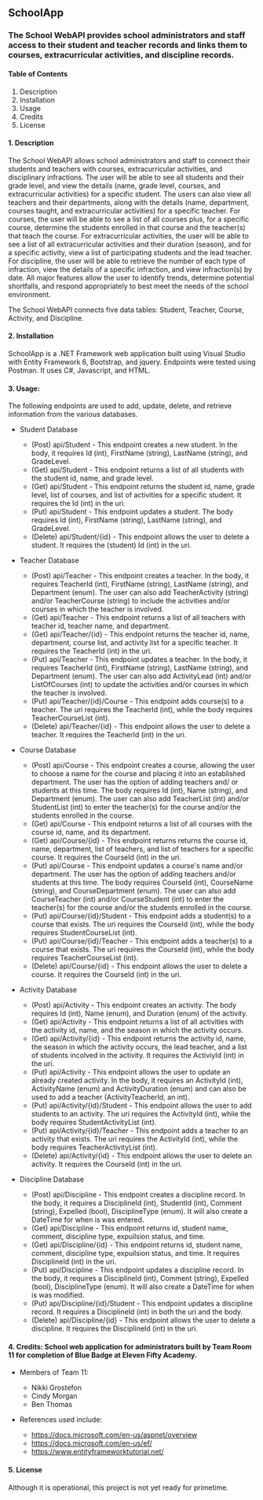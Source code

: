 ## SchoolApp

### The School WebAPI provides school administrators and staff access to their student and teacher records and links them to courses, extracurricular activities, and discipline records.

#### Table of Contents
1. Description
1. Installation
1. Usage
1. Credits
1. License

#### 1. Description
The School WebAPI allows school administrators and staff to connect their students and teachers with courses, extracurricular activities, and disciplinary infractions. The user will be able to see all students and their grade level, and view the details (name, grade level, courses, and extracurricular activities) for a specific student. The users can also view all teachers and their departments, along with the details (name, department, courses taught, and extracurricular activities) for a specific teacher. For courses, the user will be able to see a list of all courses plus, for a specific course, determine the students enrolled in that course and the teacher(s) that teach the course. For extracurricular activities, the user will be able to see a list of all extracurricular activities and their duration (season), and for a specific activity, view a list of participating students and the lead teacher. For discipline, the user will be able to retrieve the number of each type of infraction, view the details of a specific infraction, and view infraction(s) by date. All major features allow the user to identify trends, determine potential shortfalls, and respond appropriately to best meet the needs of the school environment. 

The School WebAPI connects five data tables: Student, Teacher, Course, Activity, and Discipline.

#### 2. Installation 
SchoolApp is a .NET Framework web application built using Visual Studio with Entity Framework 6, Bootstrap, and jquery. Endpoints were tested using Postman. It uses C#, Javascript, and HTML.

#### 3. Usage: 
The following endpoints are used to add, update, delete, and retrieve information from the various databases.

* Student Database
  * (Post) api/Student - This endpoint creates a new student. In the body, it requires Id (int), FirstName (string), LastName (string), and GradeLevel.
  * (Get) api/Student - This endpoint returns a list of all students with the student id, name, and grade level.
  * (Get) api/Student - This endpoint returns the student id, name, grade level, list of courses, and list of activities for a specific student. It requires the Id (int) in the uri.
  * (Put) api/Student - This endpoint updates a student. The body requires Id (int), FirstName (string), LastName (string), and GradeLevel.
  * (Delete) api/Student/{id} - This endpoint allows the user to delete a student. It requires the (student) Id (int) in the uri.
   
* Teacher Database
  * (Post) api/Teacher - This endpoint creates a teacher. In the body, it requires TeacherId (int), FirstName (string), LastName (string), and Department (enum). The user can also add TeacherActivity (string) and/or TeacherCourse (string) to include the activities and/or courses in which the teacher is involved.
  * (Get) api/Teacher - This endpoint returns a list of all teachers with teacher id, teacher name, and department.
  * (Get) api/Teacher/{id} - This endpoint returns the teacher id, name, department, course list, and activity list for a specific teacher. It requires the TeacherId (int) in the uri.
  * (Put) api/Teacher - This endpoint updates a teacher. In the body, it requires TeacherId (int), FirstName (string), LastName (string), and Department (enum). The user can also add ActivityLead (int) and/or ListOfCourses (int) to update the activities and/or courses in which the teacher is involved.
  * (Put) api/Teacher/{id}/Course - This endpoint adds course(s) to a teacher. The uri requires the TeacherId (int), while the body requires TeacherCourseList (int).
  * (Delete) api/Teacher/{id} - This endpoint allows the user to delete a teacher. It requires the TeacherId (int) in the uri.
  
* Course Database
  * (Post) api/Course - This endpoint creates a course, allowing the user to choose a name for the course and placing it into an established department. The user has the option of adding teachers and/ or students at this time. The body requires Id (int), Name (string), and Department (enum). The user can also add TeacherList (int) and/or StudentList (int) to enter the teacher(s) for the course and/or the students enrolled in the course. 
  * (Get) api/Course - This endpoint returns a list of all courses with the course id, name, and its department.
  * (Get) api/Course/{id} - This endpoint returns returns the course id, name, department, list of teachers, and list of teachers for a specific course. It requires the CourseId (int) in the uri.
  * (Put) api/Course - This endpoint updates a course's name and/or department. The user has the option of adding teachers and/or students at this time. The body requires CourseId (int), CourseName (string), and CourseDepartment (enum). The user can also add CourseTeacher (int) and/or CourseStudent (int) to enter the teacher(s) for the course and/or the students enrolled in the course.
  * (Put) api/Course/{id}/Student - This endpoint adds a student(s) to a course that exists. The uri requires the CourseId (int), while the body requires StudentCourseList (int). 
  * (Put) api/Course/{id}/Teacher - This endpoint adds a teacher(s) to a course that exists. The uri requires the CourseId (int), while the body requires TeacherCourseList (int). 
  * (Delete) api/Course/{id} - This endpoint allows the user to delete a course. It requires the CourseId (int) in the uri.
  
* Activity Database
  * (Post) api/Activity - This endpoint creates an activity. The body requires Id (int), Name (enum), and Duration (enum) of the activity.  
  * (Get) api/Activity - This endpoint returns a list of all activities with the activity id, name, and the season in which the activity occurs.
  * (Get) api/Activity/{id} - This endpoint returns the activity id, name, the season in which the activity occurs, the lead teacher, and a list of students incolved in the activity.  It requires the ActiviyId (int) in the uri.
  * (Put) api/Activity - This endpoint allows the user to update an already created activity. In the body, it requires an ActivityId (int), ActivityName (enum) and ActivityDuration (enum) and can also be used to add a teacher (ActivityTeacherId, an int).
  * (Put) api/Activity/{id}/Student - This endpoint allows the user to add students to an activity.  The uri requires the ActivityId (int), while the body requires StudentActivityList (int).
  * (Put) api/Activity/{id}/Teacher - This endpoint adds a teacher to an activity that exists. The uri requires the ActivityId (int), while the body requires TeacherActivityList (int).
  * (Delete) api/Activity/{id} - This endpoint allows the user to delete an activity. It requires the CourseId (int) in the uri.
  
* Discipline Database
  * (Post) api/Discipline - This endpoint creates a discipline record. In the body, it requires a DisciplineId (int), StudentId (int), Comment (string), Expelled (bool), DisciplineType (enum). It will also create a DateTime for when is was entered.
  * (Get) api/Discipline - This endpoint returns id, student name, comment, discipline type, expuilsion status, and time.
  * (Get) api/Discipline/{id} - This endpoint returns id, student name, comment, discipline type, expuilsion status, and time. It requires DisciplineId (int) in the uri.
  * (Put) api/Discipline - This endpoint updates a discipline record. In the body, it requires a DisciplineId (int), Comment (string), Expelled (bool), DisciplineType (enum). It will also create a DateTime for when is was modified.
  * (Put) api/Discipline/{id}/Student - This endpoint updates a discipline record. It requires a DisciplineId (int) in both the uri and the body.
  * (Delete) api/Discipline/{id} - This endpoint allows the user to delete a discipline. It requires the DisciplineId (int) in the uri.

#### 4. Credits: School web application for administrators built by Team Room 11 for completion of Blue Badge at Eleven Fifty Academy.
* Members of Team 11:
  * Nikki Grostefon
  * Cindy Morgan
  * Ben Thomas

* References used include:
  *  https://docs.microsoft.com/en-us/aspnet/overview
  *  https://docs.microsoft.com/en-us/ef/
  *  https://www.entityframeworktutorial.net/

#### 5. License
Although it is operational, this project is not yet ready for primetime.
